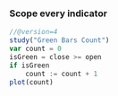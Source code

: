### Scope every indicator
```js
//@version=4
study("Green Bars Count")
var count = 0
isGreen = close >= open
if isGreen
    count := count + 1
plot(count)
```
